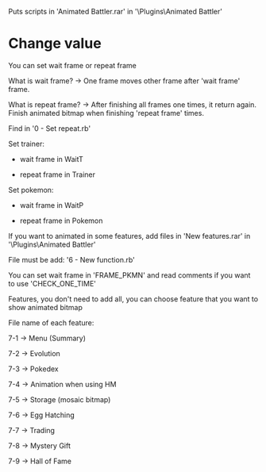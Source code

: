 Puts scripts in 'Animated Battler.rar' in '\Plugins\Animated Battler'



# Change value 

You can set wait frame or repeat frame



What is wait frame? -> One frame moves other frame after 'wait frame' frame.

What is repeat frame? -> After finishing all frames one times, it return again. Finish animated bitmap when finishing 'repeat frame' times.



Find in '0 - Set repeat.rb'



Set trainer:

  + wait frame in WaitT

  + repeat frame in Trainer



Set pokemon:

  + wait frame in WaitP

  + repeat frame in Pokemon





If you want to animated in some features, add files in 'New features.rar' in '\Plugins\Animated Battler'



File must be add: '6 - New function.rb'

You can set wait frame in 'FRAME_PKMN' and read comments if you want to use 'CHECK_ONE_TIME'



Features, you don't need to add all, you can choose feature that you want to show animated bitmap

File name of each feature:

  7-1 -> Menu (Summary)

  7-2 -> Evolution

  7-3 -> Pokedex

  7-4 -> Animation when using HM

  7-5 -> Storage (mosaic bitmap)

  7-6 -> Egg Hatching

  7-7 -> Trading

  7-8 -> Mystery Gift

  7-9 -> Hall of Fame
